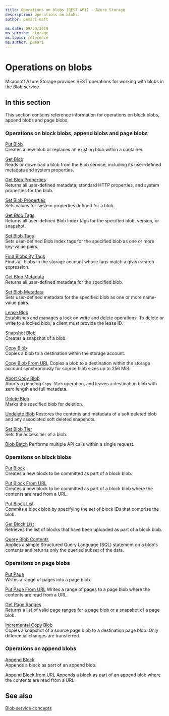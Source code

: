 ```yaml
---
title: Operations on blobs (REST API) - Azure Storage
description: Operations on blobs.
author: pemari-msft

ms.date: 09/30/2019
ms.service: storage
ms.topic: reference
ms.author: pemari
---
```


# Operations on blobs

Microsoft Azure Storage provides REST operations for working with blobs in the Blob service.  
  
## In this section  

This section contains reference information for operations on block blobs, append blobs and page blobs.  
  
### Operations on block blobs, append blobs and page blobs  

[Put Blob](Put-Blob.md)  
Creates a new blob or replaces an existing blob within a container.  

[Get Blob](Get-Blob.md)  
Reads or download a blob from the Blob service, including its user-defined metadata and system properties.  

[Get Blob Properties](Get-Blob-Properties.md)  
Returns all user-defined metadata, standard HTTP properties, and system properties for the blob.  

[Set Blob Properties](Set-Blob-Properties.md)  
Sets values for system properties defined for a blob.  

[Get Blob Tags](get-blob-tags.md)  
Returns all user-defined Blob Index tags for the specified blob, version, or snapshot.

[Set Blob Tags](set-blob-tags.md)  
Sets user-defined Blob Index tags for the specified blob as one or more key-value pairs.

[Find Blobs By Tags](find-blobs-by-tags.md)  
Finds all blobs in the storage account whose tags match a given search expression.

[Get Blob Metadata](Get-Blob-Metadata.md)  
Returns all user-defined metadata for the specified blob.  

[Set Blob Metadata](Set-Blob-Metadata.md)  
Sets user-defined metadata for the specified blob as one or more name-value pairs.  

[Lease Blob](Lease-Blob.md)  
Establishes and manages a lock on write and delete operations. To delete or write to a locked blob, a client must provide the lease ID.  

[Snapshot Blob](Snapshot-Blob.md)  
Creates a snapshot of a blob.  

[Copy Blob](Copy-Blob.md)  
Copies a blob to a destination within the storage account.  

[Copy Blob From URL](copy-blob-from-url.md)
Copies a blob to a destination within the storage account synchronously for source blob sizes up to 256 MiB.

[Abort Copy Blob](Abort-Copy-Blob.md)  
Aborts a pending `Copy Blob` operation, and leaves a destination blob with zero length and full metadata.  

[Delete Blob](Delete-Blob.md)  
Marks the specified blob for deletion.  

[Undelete Blob](Undelete-Blob.md)
Restores the contents and metadata of a soft deleted blob and any associated soft deleted snapshots.

[Set Blob Tier](set-blob-tier.md)  
Sets the access tier of a blob.  

[Blob Batch](blob-batch.md)
Performs multiple API calls within a single request.
  
### Operations on block blobs  

[Put Block](Put-Block.md)  
Creates a new block to be committed as part of a block blob.  

[Put Block From URL](Put-Block-From-URL.md)  
Creates a new block to be committed as part of a block blob where the contents are read from a URL.

[Put Block List](Put-Block-List.md)  
Commits a block blob by specifying the set of block IDs that comprise the blob.  

[Get Block List](Get-Block-List.md)  
Retrieves the list of blocks that have been uploaded as part of a block blob.  

[Query Blob Contents](query-blob-contents.md)  
Applies a simple Structured Query Language (SQL) statement on a blob's contents and returns only the queried subset of the data.
  
### Operations on page blobs

[Put Page](Put-Page.md)  
Writes a range of pages into a page blob.  

[Put Page From URL](put-page-from-url.md)
Writes a range of pages to a page blob where the contents are read from a URL.

[Get Page Ranges](Get-Page-Ranges.md)  
Returns a list of valid page ranges for a page blob or a snapshot of a page blob.  

[Incremental Copy Blob](Incremental-Copy-Blob.md)  
Copies a snapshot of a source page blob to a destination page blob. Only differential changes are transferred.
  
### Operations on append blobs
  
[Append Block](Append-Block.md)  
Appends a block as part of an append blob. 

[Append Block from URL](append-block-from-url.md)
Appends a block as part of an append blob where the contents are read from a URL.  
  
## See also

[Blob service concepts](Blob-Service-Concepts.md)
